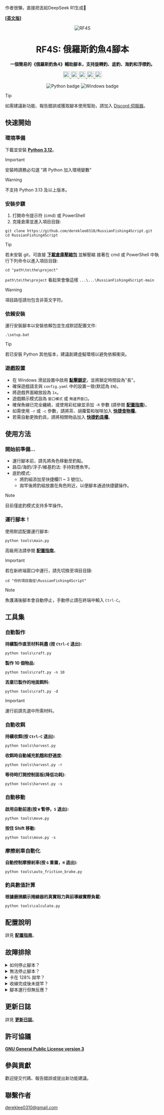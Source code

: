 作者很懶，直接把丟給DeepSeek R1生成🤗

**[[英文版]][README]**
<div align="center">

![RF4S][RF4S logo]
<h1 align="center">RF4S: 俄羅斯釣魚4腳本</h1>

**一個簡易的《俄羅斯釣魚4》輔助腳本，支持旋轉釣、底釣、海釣和浮標釣。**

<a target="_blank" href="https://opensource.org/license/gpl-3-0" style="background:none">
    <img src="https://img.shields.io/badge/License-GPLv3-blue.svg" style="height: 22px;" />
</a>
<a target="_blank" href="https://discord.gg/BZQWQnAMbY" style="background:none">
    <img src="https://img.shields.io/badge/discord-加入討論-rf44.svg?labelColor=191937&color=6F6FF7&logo=discord" style="height: 22px;" />
</a>
<a target="_blank" href="http://makeapullrequest.com" style="background:none">
    <img src="https://img.shields.io/badge/PRs-歡迎提交-brightgreen.svg?style=flat" style="height: 22px;" />
</a>
<a target="_blank" href="https://github.com/pylint-dev/pylint" style="background:none">
    <img src="https://img.shields.io/badge/代碼檢查-pylint-yellowgreen" style="height: 22px;" />
</a>
<a target="_blank" href="https://github.com/psf/black" style="background:none">
    <img src="https://img.shields.io/badge/代碼風格-black-000000.svg" style="height: 22px;" />
</a>
<!-- <a target="_blank" href="link_to_docs, tbd" style="background:none">
    <img src="https://img.shields.io/badge/文檔-%23BE1B55" style="height: 22px;" />
</a> -->  

![Python badge][Python badge]
![Windows badge][Windows badge]

</div>

> [!TIP]
> 如需建議新功能、報告錯誤或獲取腳本使用幫助，請加入 [Discord 伺服器][Discord]。


## 快速開始  
### 環境準備
下載並安裝 **[Python 3.12][Python]**。  

> [!IMPORTANT] 
> 安裝時請務必勾選 "將 Python 加入環境變數"

> [!WARNING] 
> 不支持 Python 3.13 及以上版本。

### 安裝步驟
1. 打開命令提示符 (cmd) 或 PowerShell
2. 克隆倉庫並進入項目目錄:
```
git clone https://github.com/dereklee0310/RussianFishing4Script.git
cd RussianFishing4Script
```
> [!TIP]
> 若未安裝 git，可直接 **[下載倉庫壓縮包][Download]** 並解壓縮
> 接著在 cmd 或 PowerShell 中執行下列命令以進入項目目錄:
> ```
> cd "path\to\the\project"
> ```
> `path\to\the\project` 看起來會像這樣 `...\...\RussianFishing4Script-main`

> [!WARNING] 
> 項目路徑請勿包含非英文字符。

### 依賴安裝
運行安裝腳本以安裝依賴包並生成默認配置文件:
```
.\setup.bat
```

> [!TIP] 
> 若已安裝 Python 其他版本，建議創建虛擬環境以避免依賴衝突。

### 遊戲設置
- 在 Windows 滑鼠設置中啟用 **[點擊鎖定][Clicklock]**，並將鎖定時間設為"長"。
- 確保遊戲語言與 `config.yaml` 中的設置一致(默認為 `EN`)。
- 將遊戲界面縮放設為 `1x`。
- 遊戲顯示模式設為 `窗口模式` 或 `無邊界窗口`。
- 確保魚線已完全纏繞，或使用彩虹線並添加 `-R` 參數 (請參閱 **[配置指南][Configuration guide]**)。
- 如需使用 `-r` 或 `-c` 參數，請將茶、胡蘿蔔和咖啡加入 **[快捷食物欄][Favorite food]**。
- 若需自動更換釣具，請將相關物品加入 **[快捷釣具欄][Favorite lure]**。

## 使用方法
### 開始前準備...
- 運行腳本前，請先將角色移動至釣點。
- 路亞/海釣/浮子/維基釣法: 手持對應魚竿。
- 底釣模式: 
    - 將釣組添加至快捷欄(1 ~ 3 號位)。
    - 拋竿後將釣組放置在角色附近，以便腳本通過快捷鍵操作。
> [!NOTE]
> 目前僅底釣模式支持多竿操作。

### 運行腳本！
使用默認配置運行腳本: 
```
python tools\main.py
```
高級用法請參閱 **[配置指南][Configuration guide]**。
> [!IMPORTANT]
> 若在新終端窗口中運行，請先切換至項目目錄: 
> ```
> cd "你的項目路徑\RussianFishing4Script"
> ```

> [!NOTE]
> 魚護滿後腳本會自動停止，手動停止請在終端中輸入 `Ctrl-C`。 

## 工具集
### 自動製作
**持續製作直至材料耗盡 (按 `Ctrl-C` 退出):**
```
python tools\craft.py
```
**製作 10 個物品:**
```
python tools\craft.py -n 10
```
**丟棄已製作的地面餌料:**
```
python tools\craft.py -d
```
> [!IMPORTANT]
> 運行前請先選中所需材料。
### 自動收餌
**持續收餌(按 `Ctrl-C` 退出):**
```
python tools\harvest.py
```
**收餌時自動補充飢餓和舒適度:**
```
python tools\harvest.py -r
```
**等待時打開控制面板(降低功耗):**
```
python tools\harvest.py -s
```
### 自動移動
**啟用自動前進(按 `W` 暫停，`S` 退出):**
```
python tools\move.py
```
**按住 Shift 移動:**
```
python tools\move.py -s
```

### 摩擦剎車自動化
**自動控制摩擦剎車(按 `G` 重置，`H` 退出):**
```
python tools\auto_friction_brake.py
```

### 釣具數值計算
**根據磨損顯示捲線器的真實阻力與前導線實際負載:**
```
python tools\calculate.py
```

## 配置說明
詳見 **[配置指南][Configuration guide]**。

## 故障排除
<details>
<summary>如何停止腳本？</summary>

- 在終端中輸入 `Ctrl-C`。 
</details>
<!-- ------------------------------- 分隔線 -------------------------------- -->
<details>
<summary>無法停止腳本？</summary>

- 可能按鍵被鎖定(如 `Ctrl`、`Shift`、滑鼠按鍵等)，  
  再次按下對應按鍵解鎖後，輸入 `Ctrl-C` 即可。
</details>
<!-- ------------------------------- 分隔線 -------------------------------- -->
<details>
<summary>卡在 128% 拋竿？</summary>

- 檢查遊戲語言與腳本語言設置是否一致
- 確保魚線已完全纏繞，或使用彩虹線並添加 `-R` 參數
</details>

<!-- ------------------------------- 分隔線 -------------------------------- -->
<details>
<summary>收線完成後未提竿？</summary>

- 確保魚線已完全纏繞，或使用彩虹線並添加 `-R` 參數
- 調整遊戲窗口大小
- 降低 `config.yaml` 中的 `SPOOL_CONFIDENCE` 數值
- 遠離光源或關閉船燈
</details>
<!-- ------------------------------- 分隔線 -------------------------------- -->
<details>
<summary>腳本運行但無反應？</summary>

- 以管理員身份打開新終端窗口並重新運行
</details>
<!-- ------------------------------- 分隔線 -------------------------------- -->

## 更新日誌
詳見 **[更新日誌][Changelog]**。

## 許可協議
**[GNU General Public License version 3][License]**

## 參與貢獻
歡迎提交代碼、報告錯誤或提出新功能建議。

## 聯繫作者
dereklee0310@gmail.com 

[RF4S logo]: /static/readme/RF4S.png
[Python badge]: https://img.shields.io/badge/Python-3776AB?style=for-the-badge&logo=python&logoColor=white
[Windows badge]: https://img.shields.io/badge/Windows-0078D6?style=for-the-badge&logo=windows&logoColor=white

[README]: /README.md
[Discord]: https://discord.gg/BZQWQnAMbY
[Python]: https://www.python.org/downloads/
[Download]: https://github.com/dereklee0310/RussianFishing4Script/archive/refs/heads/main.zip
[Clicklock]: /static/readme/clicklock.png
[Favorite food]: /static/readme/favorites.png
[Favorite lure]: /static/readme/favorites_2.png
[Configuration guide]: /docs/zh-TW/CONFIGURATION.md
[Changelog]: /docs/zh-TW/CHANGELOG.md

[License]: /LICENSE